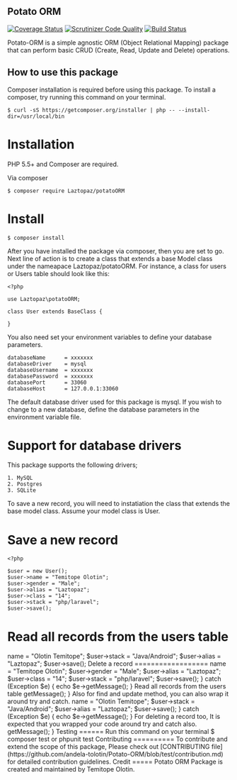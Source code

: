 
Potato ORM
----------

[![Coverage Status](https://coveralls.io/repos/github/andela-tolotin/Potato-ORM/badge.svg?branch=test)](https://coveralls.io/github/andela-tolotin/Potato-ORM?branch=test) [![Scrutinizer Code Quality](https://scrutinizer-ci.com/g/andela-tolotin/Potato-ORM/badges/quality-score.png?b=test)](https://scrutinizer-ci.com/g/andela-tolotin/Potato-ORM/?branch=test) [![Build Status](https://travis-ci.org/andela-tolotin/Potato-ORM.svg?branch=test)](https://travis-ci.org/andela-tolotin/Potato-ORM)

Potato-ORM is a simple agnostic ORM (Object Relational Mapping) package that can perform basic CRUD (Create, Read, Update and Delete) operations.

How to use this package 
-----------------------
Composer installation is required before using this package. To  install a composer,  try running this command on your terminal.

    $ curl -sS https://getcomposer.org/installer | php -- --install-dir=/usr/local/bin

Installation
============

PHP 5.5+ and Composer are required. 

Via composer

    $ composer require Laztopaz/potatoORM

Install
=======

    $ composer install 
After you have installed the package via composer, then you are set to go. Next line of action is  to create a class that extends a base Model class under the nameapace Laztopaz/potatoORM. For instance, a class for users or Users table should look like this:

    <?php
    
    use Laztopaz\potatoORM;
    
    class User extends BaseClass {
       
    }

You also need set your environment variables to define your database parameters.

    databaseName      = xxxxxxx
    databaseDriver    = mysql
    databaseUsername  = xxxxxxx
    databasePassword  = xxxxxxx
    databasePort      = 33060
    databaseHost      = 127.0.0.1:33060

The default database driver used for this package is mysql. If you wish to change to a new database, define the database parameters in the environment variable file. 

Support for database drivers
=======================
This package supports the following drivers;

    1. MySQL 
    2. Postgres 
    3. SQLite

To save a new record, you will need to instatiation the class that extends the base model class. Assume your model class is User.

Save a new record
===============
    <?php
    
    $user = new User();
    $user->name = "Temitope Olotin";
    $user->gender = "Male";
    $user->alias = "Laztopaz";
    $user->class = "14";
    $user->stack = "php/laravel";
    $user->save();

Read all records from the users table
=====================================

 <?php
    
    $users = User::getAll();

    print_r($users);
   


Update an existing record
============================

    <?php
    
    $user = User::find(1);
    $user->name = "Olotin Temitope";
    $user->stack = "Java/Android";
    $user->alias = "Laztopaz";
    $user->save();

Delete a record
==================

    <?php 
    
    User::destroy(1);

To make this package degrade gracefully,  you will need to wrap it around  try and catch so that all exceptions are caught. For instance, to catch exception on save new record try this.

     <?php
        
        try {
            $user = new User();
            $user->name = "Temitope Olotin";
            $user->gender = "Male";
            $user->alias = "Laztopaz";
            $user->class = "14";
            $user->stack = "php/laravel";
            $user->save();
       } catch (Exception $e) {
             echo $e->getMessage();
        }

Read all records from the users table

 <?php
        
    try {
    
        $users = User::getAll();

        print_r($users);

        } catch (Exception $e) {
            echo $e->getMessage();
        }
   
Also for find and update method, you can also wrap it around try and catch.

    <?php
        
      try {
          $user = User::find(1);
          $user->name = "Olotin Temitope";
          $user->stack = "Java/Android";
          $user->alias = "Laztopaz";
          $user->save();
     } catch (Exception $e) {
           echo $e->getMessage();
      }
For deleting a record too, It is expected that you wrapped your code around try and catch also.

    <?php
    
      try {
          User::destroy(1);
     } catch (Exception $e) {
           echo $e->getMessage();
      }


Testing
======
Run this command on your terminal

    $ composer test or phpunit test

Contributing
==========

To contribute and extend the scope of this package, Please check out [CONTRIBUTING file](https://github.com/andela-tolotin/Potato-ORM/blob/test/contribution.md) for detailed contribution guidelines.

Credit
=====

Potato ORM Package  is created and maintained by Temitope Olotin.